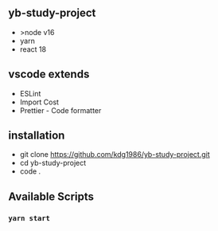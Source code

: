 ## yb-study-project

- \>node v16
- yarn
- react 18

## vscode extends

- ESLint
- Import Cost
- Prettier - Code formatter

## installation

- git clone https://github.com/kdg1986/yb-study-project.git 
- cd yb-study-project 
- code .

## Available Scripts

### `yarn start`

